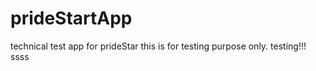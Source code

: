 # prideStartApp
technical test app for prideStar
this is for testing purpose only. 
testing!!! 
ssss 

